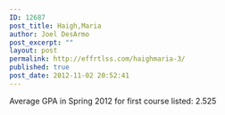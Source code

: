 ```yaml
---
ID: 12687
post_title: Haigh,Maria
author: Joel DesArmo
post_excerpt: ""
layout: post
permalink: http://effrtlss.com/haighmaria-3/
published: true
post_date: 2012-11-02 20:52:41
---
```

<p>Average GPA in Spring 2012 for first course listed: 2.525</p>